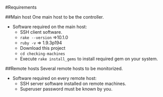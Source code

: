 #Requirements

##Main host
One main host to be the controller.
* Software required on the main host: 
   * SSH client software.
   * `rake --version` =>10.1.0
   * `ruby -v` => 1.9.3p194
   * Download this project
   * `cd checking-machines`
   * Execute `rake install_gems` to install required gem on your system.

##Remote hosts
Several remote hosts to be monitorized.
* Software required on every remote host:
   * SSH server software installed on remote machines.
   * Superuser password must be known by you.

